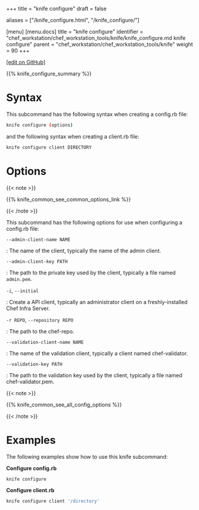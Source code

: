+++
title = "knife configure"
draft = false

aliases = ["/knife_configure.html", "/knife_configure/"]

[menu]
  [menu.docs]
    title = "knife configure"
    identifier = "chef_workstation/chef_workstation_tools/knife/knife_configure.md knife configure"
    parent = "chef_workstation/chef_workstation_tools/knife"
    weight = 90
+++    

[\[edit on GitHub\]](https://github.com/chef/chef-web-docs/blob/master/content/knife_configure.md)

{{% knife_configure_summary %}}

Syntax
======

This subcommand has the following syntax when creating a config.rb file:

``` bash
knife configure (options)
```

and the following syntax when creating a client.rb file:

``` bash
knife configure client DIRECTORY
```

Options
=======

{{< note >}}

{{% knife_common_see_common_options_link %}}

{{< /note >}}

This subcommand has the following options for use when configuring a
config.rb file:

`--admin-client-name NAME`

:   The name of the client, typically the name of the admin client.

`--admin-client-key PATH`

:   The path to the private key used by the client, typically a file
    named `admin.pem`.

`-i`, `--initial`

:   Create a API client, typically an administrator client on a
    freshly-installed Chef Infra Server.

`-r REPO`, `--repository REPO`

:   The path to the chef-repo.

`--validation-client-name NAME`

:   The name of the validation client, typically a client named
    chef-validator.

`--validation-key PATH`

:   The path to the validation key used by the client, typically a file
    named chef-validator.pem.

{{< note >}}

{{% knife_common_see_all_config_options %}}

{{< /note >}}

Examples
========

The following examples show how to use this knife subcommand:

**Configure config.rb**

``` bash
knife configure
```

**Configure client.rb**

``` bash
knife configure client '/directory'
```
